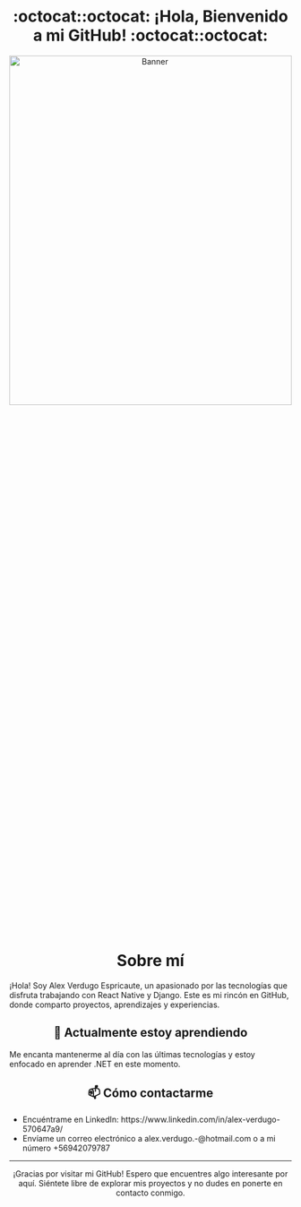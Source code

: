 <div align="center">
  <h1>:octocat::octocat: ¡Hola, Bienvenido a mi GitHub! :octocat::octocat:</h1>
</div>

<div align="center">
  <img  width="100%" height="40%" src="https://i.imgur.com/DrA1tNi.png" alt="Banner">
</div>

<div align="center">
  <h1><strong>Sobre mí</strong></h1>
</div>

<p></p>¡Hola! Soy Alex Verdugo Espricaute, un apasionado por las tecnologías que disfruta trabajando con React Native y Django. Este es mi rincón en GitHub, donde comparto proyectos, aprendizajes y experiencias.

<div align="center">
  <h2><strong>🌱 Actualmente estoy aprendiendo</strong></h2>
</div>

<p></p>Me encanta mantenerme al día con las últimas tecnologías y estoy enfocado en aprender .NET en este momento.

<div align="center">
  <h2><strong>📫 Cómo contactarme</strong></h2>
</div>
<ul>
  <li>
   Encuéntrame en LinkedIn: https://www.linkedin.com/in/alex-verdugo-570647a9/
  </li>
  <li> 
    Envíame un correo electrónico a alex.verdugo.-@hotmail.com o a mi número +56942079787
  </li>
</ul>

---

<div align="center">
  ¡Gracias por visitar mi GitHub! Espero que encuentres algo interesante por aquí. Siéntete libre de explorar mis proyectos y no dudes en ponerte en contacto conmigo.
</div>
